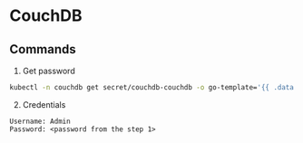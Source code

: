 # CouchDB

## Commands

1. Get password
```sh
kubectl -n couchdb get secret/couchdb-couchdb -o go-template='{{ .data.adminPassword }}' | base64 --decode
```

2. Credentials
```
Username: Admin
Password: <password from the step 1>
```


